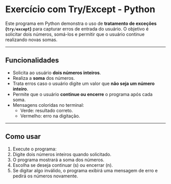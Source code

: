 # Exercício com Try/Except - Python

Este programa em Python demonstra o uso de **tratamento de exceções (`try/except`)** para capturar erros de entrada do usuário. O objetivo é solicitar dois números, somá-los e permitir que o usuário continue realizando novas somas.

---

## Funcionalidades

- Solicita ao usuário **dois números inteiros**.
- Realiza a **soma** dos números.
- Trata erros caso o usuário digite um valor que **não seja um número inteiro**.
- Permite que o usuário **continue ou encerre** o programa após cada soma.
- Mensagens coloridas no terminal:
  - Verde: resultado correto.
  - Vermelho: erro na digitação.

---

## Como usar

1. Execute o programa:
2. Digite dois números inteiros quando solicitado.
3. O programa mostrará a soma dos números.
4. Escolha se deseja continuar (s) ou encerrar (n).
5. Se digitar algo inválido, o programa exibirá uma mensagem de erro e pedirá os números novamente.
